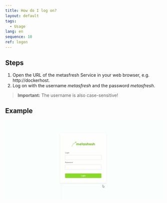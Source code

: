 ```yaml
---
title: How do I log on?
layout: default
tags:
  - Usage
lang: en
sequence: 10
ref: logon
---
```


## Steps

1. Open the URL of the metasfresh Service in your web browser, e.g. http://dockerhost.
1. Log on with the username _metasfresh_ and the password _metasfresh_.

 > **Important:** The username is also case-sensitive!


## Example
![](assets/login.gif)
